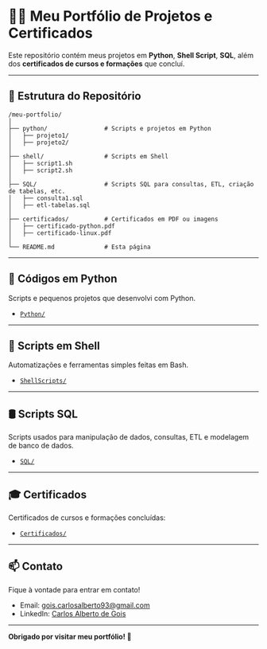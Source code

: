 # 👨‍💻 Meu Portfólio de Projetos e Certificados

Este repositório contém meus projetos em **Python**, **Shell Script**, **SQL**, além dos **certificados de cursos e formações** que concluí.

---

## 📁 Estrutura do Repositório

```
/meu-portfolio/
│
├── python/                # Scripts e projetos em Python
│   ├── projeto1/
│   ├── projeto2/
│
├── shell/                 # Scripts em Shell
│   ├── script1.sh
│   ├── script2.sh
│
├── SQL/                   # Scripts SQL para consultas, ETL, criação de tabelas, etc.
│   ├── consulta1.sql
│   ├── etl-tabelas.sql
│
├── certificados/          # Certificados em PDF ou imagens
│   ├── certificado-python.pdf
│   ├── certificado-linux.pdf
│
└── README.md              # Esta página
```

---

## 🐍 Códigos em Python

Scripts e pequenos projetos que desenvolvi com Python.

- [`Python/`]()

---

## 🐚 Scripts em Shell

Automatizações e ferramentas simples feitas em Bash.

- [`ShellScripts/`]()

---

## 🛢️ Scripts SQL

Scripts usados para manipulação de dados, consultas, ETL e modelagem de banco de dados.

- [`SQL/`]()

---

## 🎓 Certificados

Certificados de cursos e formações concluídas:

- [`Certificados/`]()

---

## 📫 Contato

Fique à vontade para entrar em contato!

- Email: gois.carlosalberto93@gmail.com
- LinkedIn: [Carlos Alberto de Gois](https://www.linkedin.com/in/carlos-alberto-de-gois-a0b0b51b2/)

---

**Obrigado por visitar meu portfólio! 🚀**